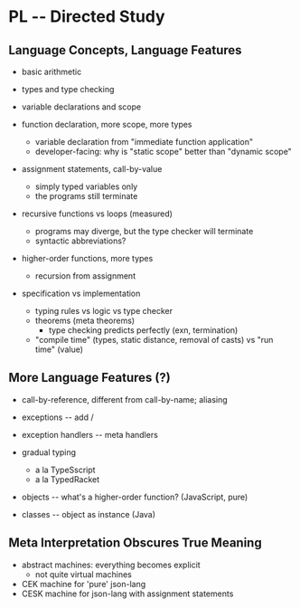 # PL -- Directed Study

Language Concepts, Language Features
------------------------------------

- basic arithmetic
- types and type checking 
- variable declarations and scope
- function declaration, more scope, more types
  - variable declaration from "immediate function application"
  - developer-facing: why is "static scope" better than "dynamic scope"
- assignment statements, call-by-value 
  - simply typed variables only 
  - the programs still terminate 
- recursive functions vs loops (measured)
  - programs may diverge, but the type checker will terminate
  - syntactic abbreviations?
- higher-order functions, more types 
  - recursion from assignment 

- specification vs implementation
  - typing rules vs logic vs type checker 
  - theorems (meta theorems)
    - type checking predicts perfectly (exn, termination)
  - "compile time" (types, static distance, removal of casts)
    vs
    "run time" (value)

More Language Features (?)
----------------------

  - call-by-reference, different from call-by-name; aliasing

  - exceptions -- add /
  - exception handlers -- meta handlers

  - gradual typing
    - a la TypeSscript 
    - a la TypedRacket 

  - objects -- what's a higher-order function? (JavaScript, pure)
  - classes -- object as instance (Java) 

Meta Interpretation Obscures True Meaning
-----------------------------------------

- abstract machines: everything becomes explicit 
  - not quite virtual machines 
- CEK machine for 'pure' json-lang
- CESK machine for json-lang with assignment statements


